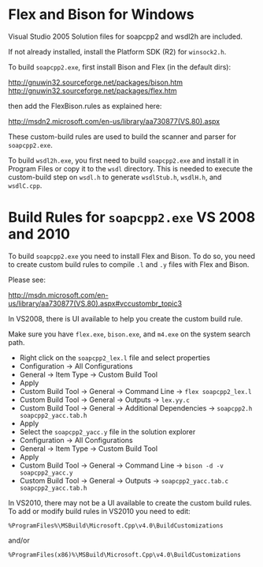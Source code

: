 
Flex and Bison for Windows
==========================

Visual Studio 2005 Solution files for soapcpp2 and wsdl2h are included.

If not already installed, install the Platform SDK (R2) for `winsock2.h`.

To build `soapcpp2.exe`, first install Bison and Flex (in the default dirs):

<http://gnuwin32.sourceforge.net/packages/bison.htm>
<http://gnuwin32.sourceforge.net/packages/flex.htm>

then add the FlexBison.rules as explained here:

<http://msdn2.microsoft.com/en-us/library/aa730877(VS.80).aspx>

These custom-build rules are used to build the scanner and parser for
`soapcpp2.exe`.

To build `wsdl2h.exe`, you first need to build `soapcpp2.exe` and install it in
Program Files or copy it to the `wsdl` directory. This is needed to execute the
custom-build step on `wsdl.h` to generate `wsdlStub.h`, `wsdlH.h`, and
`wsdlC.cpp`.

Build Rules for `soapcpp2.exe` VS 2008 and 2010
===============================================

To build `soapcpp2.exe` you need to install Flex and Bison. To do so, you need
to create custom build rules to compile `.l` and `.y` files with Flex and
Bison.

Please see:

<http://msdn.microsoft.com/en-us/library/aa730877(VS.80).aspx#vccustombr_topic3>

In VS2008, there is UI available to help you create the custom build rule.

Make sure you have `flex.exe`, `bison.exe`, and `m4.exe` on the system search
path.

- Right click on the `soapcpp2_lex.l` file and select properties
- Configuration -> All Configurations
- General -> Item Type -> Custom Build Tool
- Apply
- Custom Build Tool -> General -> Command Line -> `flex soapcpp2_lex.l`
- Custom Build Tool -> General -> Outputs -> `lex.yy.c`
- Custom Build Tool -> General -> Additional Dependencies -> `soapcpp2.h soapcpp2_yacc.tab.h`
- Apply
- Select the `soapcpp2_yacc.y` file in the solution explorer
- Configuration -> All Configurations
- General -> Item Type -> Custom Build Tool
- Apply
- Custom Build Tool -> General -> Command Line -> `bison -d -v soapcpp2_yacc.y`
- Custom Build Tool -> General -> Outputs -> `soapcpp2_yacc.tab.c soapcpp2_yacc.tab.h`

In VS2010, there may not be a UI available to create the custom build rules.
To add or modify build rules in VS2010 you need to edit:

`%ProgramFiles%\MSBuild\Microsoft.Cpp\v4.0\BuildCustomizations`

and/or

`%ProgramFiles(x86)%\MSBuild\Microsoft.Cpp\v4.0\BuildCustomizations`


